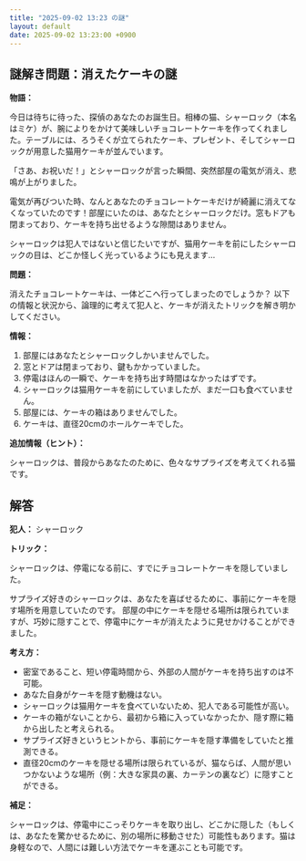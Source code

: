 ```yaml
---
title: "2025-09-02 13:23 の謎"
layout: default
date: 2025-09-02 13:23:00 +0900
---
```

## 謎解き問題：消えたケーキの謎

**物語：**

今日は待ちに待った、探偵のあなたのお誕生日。相棒の猫、シャーロック（本名はミケ）が、腕によりをかけて美味しいチョコレートケーキを作ってくれました。テーブルには、ろうそくが立てられたケーキ、プレゼント、そしてシャーロックが用意した猫用ケーキが並んでいます。

「さあ、お祝いだ！」とシャーロックが言った瞬間、突然部屋の電気が消え、悲鳴が上がりました。

電気が再びついた時、なんとあなたのチョコレートケーキだけが綺麗に消えてなくなっていたのです！部屋にいたのは、あなたとシャーロックだけ。窓もドアも閉まっており、ケーキを持ち出せるような隙間はありません。

シャーロックは犯人ではないと信じたいですが、猫用ケーキを前にしたシャーロックの目は、どこか怪しく光っているようにも見えます…

**問題：**

消えたチョコレートケーキは、一体どこへ行ってしまったのでしょうか？ 以下の情報と状況から、論理的に考えて犯人と、ケーキが消えたトリックを解き明かしてください。

**情報：**

1.  部屋にはあなたとシャーロックしかいませんでした。
2.  窓とドアは閉まっており、鍵もかかっていました。
3.  停電はほんの一瞬で、ケーキを持ち出す時間はなかったはずです。
4.  シャーロックは猫用ケーキを前にしていましたが、まだ一口も食べていません。
5.  部屋には、ケーキの箱はありませんでした。
6. ケーキは、直径20cmのホールケーキでした。

**追加情報（ヒント）：**

シャーロックは、普段からあなたのために、色々なサプライズを考えてくれる猫です。

## 解答

**犯人：** シャーロック

**トリック：**

シャーロックは、停電になる前に、すでにチョコレートケーキを隠していました。

サプライズ好きのシャーロックは、あなたを喜ばせるために、事前にケーキを隠す場所を用意していたのです。
部屋の中にケーキを隠せる場所は限られていますが、巧妙に隠すことで、停電中にケーキが消えたように見せかけることができました。

**考え方：**

*   密室であること、短い停電時間から、外部の人間がケーキを持ち出すのは不可能。
*   あなた自身がケーキを隠す動機はない。
*   シャーロックは猫用ケーキを食べていないため、犯人である可能性が高い。
*   ケーキの箱がないことから、最初から箱に入っていなかったか、隠す際に箱から出したと考えられる。
*   サプライズ好きというヒントから、事前にケーキを隠す準備をしていたと推測できる。
*   直径20cmのケーキを隠せる場所は限られているが、猫ならば、人間が思いつかないような場所（例：大きな家具の裏、カーテンの裏など）に隠すことができる。

**補足：**

シャーロックは、停電中にこっそりケーキを取り出し、どこかに隠した（もしくは、あなたを驚かせるために、別の場所に移動させた）可能性もあります。猫は身軽なので、人間には難しい方法でケーキを運ぶことも可能です。
